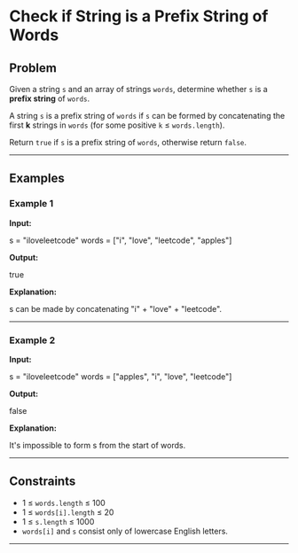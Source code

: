 # Check if String is a Prefix String of Words

## Problem
Given a string `s` and an array of strings `words`, determine whether `s` is a **prefix string** of `words`.

A string `s` is a prefix string of `words` if `s` can be formed by concatenating the first **k** strings in `words` (for some positive `k` ≤ `words.length`).

Return `true` if `s` is a prefix string of `words`, otherwise return `false`.

---

## Examples

### Example 1
**Input:**

s = "iloveleetcode"
words = ["i", "love", "leetcode", "apples"]

**Output:**

true

**Explanation:**

s can be made by concatenating "i" + "love" + "leetcode".


---

### Example 2
**Input:**

s = "iloveleetcode"
words = ["apples", "i", "love", "leetcode"]

**Output:**

false

**Explanation:**

It's impossible to form s from the start of words.


---

## Constraints
- 1 ≤ `words.length` ≤ 100  
- 1 ≤ `words[i].length` ≤ 20  
- 1 ≤ `s.length` ≤ 1000  
- `words[i]` and `s` consist only of lowercase English letters.

---
